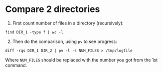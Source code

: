 # Compare 2 directories

1. First count number of files in a directory (recursively):

```
find DIR_1 -type f | wc -l
```

2. Then do the comparison, using `pv` to see progress:

```
diff -rqs DIR_1 DIR_2 | pv -l -s NUM_FILES > /tmp/logfile
```

Where `NUM_FILES` should be replaced with the number you got from the 1st command.
